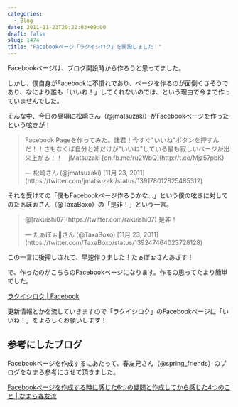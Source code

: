 ```yaml
---
categories:
  - Blog
date: 2011-11-23T20:22:03+09:00
draft: false
slug: 1474
title: "Facebookページ「ラクイシロク」を開設しました！"
---
```


Facebookページは、ブログ開設時から作ろうと思ってました。

しかし、僕自身がFacebookに不慣れであり、ページを作るのが面倒くさそうであり、なにより誰も「いいね！」してくれないのでは、という理由で今まで作っていませんでした。

そんな中、今日の昼頃に松崎さん（@jmatsuzaki）がFacebookページを作ったという呟きが！

<blockquote class="twitter-tweet" lang="ja"><p>Facebook Pageを作ってみた。諸君！今すぐ"いいね"ボタンを押すんだ！！さもなくば自分と姉だけが"いいね"している最も寂しいページが出来上がる！！　jMatsuzaki [on.fb.me/ru2WbQ](http://t.co/Mjz57pbK)</p>&mdash; 松崎さん (@jmatsuzaki) [11月 23, 2011](https://twitter.com/jmatsuzaki/status/139178012825485312)</p></blockquote>

それを受けての「僕もFacebookページ作ろうかな...」という僕の呟きに対してのたぁぼぉさん（@TaxaBoxo）の「是非！」という一言。

<blockquote class="twitter-tweet" data-in-reply-to="139229316159512577" lang="ja"><p>@[rakuishi07](https://twitter.com/rakuishi07) 是非！</p>&mdash; たぁぼぉさん (@TaxaBoxo) [11月 23, 2011](https://twitter.com/TaxaBoxo/status/139247464023728128)</p></blockquote>

この一言に後押しされて、早速作りました！たぁぼぉさんあざす！

で、作ったのがこちらのFacebookページになります。作るの思ってたより簡単でした。

[ラクイシロク | Facebook](http://www.facebook.com/rakuishi)</a>

更新情報とかを流していきますので「ラクイシロク」のFacebookページに「いいね！」をよろしくお願いします！

## 参考にしたブログ

Facebookページを作成するにあたって、春友兄さん（@spring_friends）のブログをなまら参考にさせて頂きました。

[Facebookページを作成する時に感じた6つの疑問と作成してから感じた4つのこと | なまら春友流](http://harutomo-ryu.com/archives/2011-06-12/171504.html)
